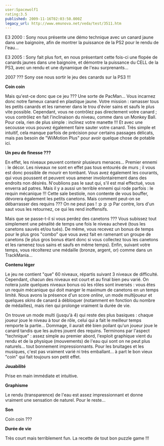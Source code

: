 ```yaml
---
user:Spacewolf1
rating:3.5
published: 2009-11-16T02:03:50.000Z
legacy_url: http://www.emunova.net/veda/test/3511.htm
---
```

E3 2000 : Sony nous présente une démo technique avec un canard jaune dans une baignoire, afin de montrer la puissance de la PS2 pour le rendu de l'eau...  

E3 2005 : Sony fait plus fort, en nous présentant cette fois-ci une flopée de canards jaunes dans une baignoire, et démontre la puissance du CELL de la PS3, avec un rendu et une dynamique de l'eau surprenants...  

2007 ??? Sony ose nous sortir le jeu des canards sur la PS3 !!!  

  

**Coin coin**  

Mais qu'est-ce donc que ce jeu ??? Une sorte de PacMan... Vous incarnez donc notre fameux canard en plastique jaune. Votre mission : ramasser tous les petits canards et les ramener dans le trou d'évier sains et saufs le plus vite possible. Cependant, vous ne contrôlez pas directement votre canard ; vous contrôlez en fait l'inclinaison du niveau, comme dans un Monkey Ball. Pour cela, rien de plus simple : inclinez votre manette !!! Et avec une secousse vous pouvez également faire sauter votre canard. Très simple et intuitif, cela manque parfois de précision pour certains passages délicats, mais pas besoin de "WiiMotion Plus" pour avoir quelque chose de potable ici.  

  

**Un peu de finesse ???**  

En effet, les niveaux peuvent contenir plusieurs menaces... Premier ennemi : le décor. Les niveaux ne sont en effet pas tous entourés de murs ; il vous est donc possible de mourir en tombant. Vous avez également les courants, qui vous poussent et peuvent vous amener involontairement dans des endroits non désirés. N'oublions pas le saut qui, s'il est mal effectué, vous enverra ad patres. Mais il y a aussi un terrible ennemi qui rode parfois : le requin mécanique !!! Cette sale bestiole, non contente de vous bouffer, dévorera également les petits canetons. Mais comment peut-on se débarrasser des requins ??? On ne peut pas ! :p :p :p Par contre, lors d'un saut vous les retournez, ce qui les rend inoffensifs.  

Mais que se passe-t-il si vous perdez des canetons ??? Vous subissez tout simplement une pénalité de temps une fois le niveau achevé (tous les canetons sauvés et/ou tués). De même, vous recevez un bonus de temps pour le plus gros "combo" que vous avez fait en ramenant un groupe de canetons (le plus gros bonus étant donc si vous collectez tous les canetons et les ramenez tous sains et saufs en même temps). Enfin, suivant votre temps, vous récolterez une médaille (bronze, argent, or) comme dans un TrackMania...  

  

**Contenu léger**  

Le jeu ne contient "que" 60 niveaux, répartis suivant 3 niveaux de difficulté. Cependant, chacun des niveaux est court et au final bien peu varié. On notera juste quelques niveaux bonus où les rôles sont inversés : vous êtes un requin mécanique qui doit manger le maximum de canetons en un temps limité. Nous avons la présence d'un score _online_, un mode multijoueur et quelques _skins_ de canard à débloquer (notamment en fonction du nombre de médailles), mais rien qui prolonge vraiment la durée de vie.  

On trouve un mode multi (jusqu'à 4) qui reste des plus basiques : chaque joueur joue le niveau à tour de rôle, celui qui a fait le meilleur temps remporte la partie... Dommage, il aurait été bien poilant qu'un joueur joue le canard tandis que les autres jouent des requins. Terminons par l'aspect "technique" : assez simple au premier abord, l'exploit graphique vient du rendu et de la physique (mouvements) de l'eau qui sont on ne peut plus naturels... tout bonnement impressionnants. Pour les bruitages et les musiques, c'est pas vraiment varié ni très emballant... à part le bon vieux "coin" qui fait toujours son petit effet.  

  

  

**Jouabilité**  

Prise en main immédiate et intuitive.  

**Graphisme**  

Le rendu (transparence) de l'eau est assez impressionnant et donne vraiment une sensation de naturel. Pour le reste...  

**Son**  

Coin coin ???  

**Durée de vie**  

Très court mais terriblement fun. La recette de tout bon puzzle game !!!